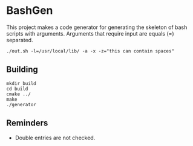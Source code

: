 BashGen
=======

This project makes a code generator for generating the skeleton of bash
scripts with arguments. Arguments that require input are equals (=) separated.
```
./out.sh -l=/usr/local/lib/ -a -x -z="this can contain spaces"
```
Building
--------
```
mkdir build
cd build
cmake ../
make
./generator
```

Reminders
---------
- Double entries are not checked.
